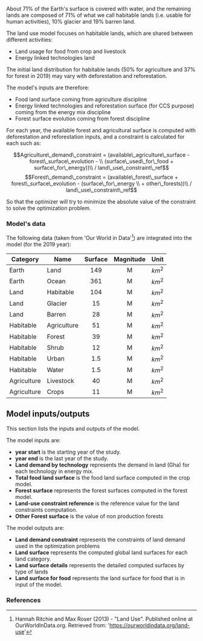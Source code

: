 About 71% of the Earth's surface is covered with water, and the remaining lands are composed of 71% of what we call habitable lands (i.e. usable for human activities), 10% glacier and 19% barren land.

The land use model focuses on habitable lands, which are shared between different activities:

- Land usage for food from crop and livestock
- Energy linked technologies land

The initial land distribution for habitable lands (50% for agriculture and 37% for forest in 2019) may vary with deforestation and reforestation.

The model's inputs are therefore:

- Food land surface coming from agriculture discipline
- Energy linked technologies and reforestation surface (for CCS purpose) coming from the energy mix discipline
- Forest surface evolution coming from forest discipline

For each year, the available forest and agricultural surface is computed with deforestation and reforestation inputs, and a constraint is calculated for each such as:

$$Agriculture\_demand\_constraint = (available\_agriculture\_surface - forest\_surface\_evolution - \\ (surface\_used\_for\_food + surface\_for\_energy))\\ / land\_use\_constraint\_ref$$
$$Forest\_demand\_constraint = (available\_forest\_surface + forest\_surface\_evolution - (surface\_for\_energy \\ + other\_forests))\\ / land\_use\_constraint\_ref$$

So that the optimizer will try to minimize the absolute value of the constraint to solve the optimization problem.

### Model's data

The following data (taken from 'Our World in Data'[^1]) are integrated into the model (for the 2019 year):

| Category    | Name        | Surface | Magnitude |  Unit  |
| ----------- | ----------- | :-----: | :-------: | :----: |
| Earth       | Land        |   149   |     M     | $km^2$ |
| Earth       | Ocean       |   361   |     M     | $km^2$ |
| Land        | Habitable   |   104   |     M     | $km^2$ |
| Land        | Glacier     |   15    |     M     | $km^2$ |
| Land        | Barren      |   28    |     M     | $km^2$ |
| Habitable   | Agriculture |   51    |     M     | $km^2$ |
| Habitable   | Forest      |   39    |     M     | $km^2$ |
| Habitable   | Shrub       |   12    |     M     | $km^2$ |
| Habitable   | Urban       |   1.5   |     M     | $km^2$ |
| Habitable   | Water       |   1.5   |     M     | $km^2$ |
| Agriculture | Livestock   |   40    |     M     | $km^2$ |
| Agriculture | Crops       |   11    |     M     | $km^2$ |

## Model inputs/outputs

This section lists the inputs and outputs of the model.

The model inputs are:

- **year start** is the starting year of the study.
- **year end** is the last year of the study.
- **Land demand by technology** represents the demand in land (Gha) for each technology in energy mix.
- **Total food land surface** is the food land surface computed in the crop model.
- **Forest surface** represents the forest surfaces computed in the forest model.
- **Land-use constraint reference** is the reference value for the land constraints computation.
- **Other Forest surface** is the value of non production forests

The model outputs are:

- **Land demand constraint** represents the constraints of land demand used in the optimization problems
- **Land surface** represents the computed global land surfaces for each land category.
- **Land surface details** represents the detailed computed surfaces by type of lands
- **Land surface for food** represents the land surface for food that is in input of the model.

### References

[^1]: Hannah Ritchie and Max Roser (2013) - "Land Use". Published online at OurWorldInData.org. Retrieved from: '<https://ourworldindata.org/land-use>'
